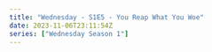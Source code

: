 ```yaml
---
title: "Wednesday - S1E5 - You Reap What You Woe"
date: 2023-11-06T23:11:54Z
series: ["Wednesday Season 1"]
---
```



<mux-player stream-type="on-demand"
  src="https://kp3d-my.sharepoint.com/personal/ryoo_kp3d_onmicrosoft_com/_layouts/15/download.aspx?share=EWQWxIVCq-tOmfIbrw6X8jAB_xgPGQ0fjThGD24CPD1ipQ" prefer-playback="mse" controls>
  </mux-player>
  
  
  <script src="https://cdn.jsdelivr.net/npm/@mux/mux-player"></script>
  
 <script type="application/ld+json">
 {
  "@context": "https://schema.org/",
  "@type": "VideoObject",
  "name": "Wednesday - S1E5 - You Reap What You Woe",
  "contentUrl": "https://stream.mux.com/5FFBFFaYMD101d4BPRKXkk0100GdVdPjETO9ojKOtyrH600.m3u8",
  "thumbnailUrl": "https://www.themoviedb.org/t/p/original/Ah1bTTgIi5iqaEe9S3czK0vM0PT.jpg?width=314&fit_mode=preserve&time=25",
  "uploadDate": "2023-11-06T23:11:54Z",
}

</script>
